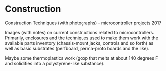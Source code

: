 # Construction
Construction Techniques (with photographs) - microcontroller projects 2017

Images (with notes) on current constructions related to
microcontrollers.  Primarily, enclosures and the techniques
used to make them work with the available parts inventory
(chassis-mount jacks, controls and so forth) as well as
basic substrates (perfboard, perma-proto boards and the
like).

Maybe some thermoplastics work (goop that melts at about
140 degrees F and solidifies into a polystyrene-like
substance).

